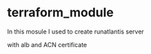 # terraform_module
In this mosule I used to create runatlantis server

with alb and ACN certificate

